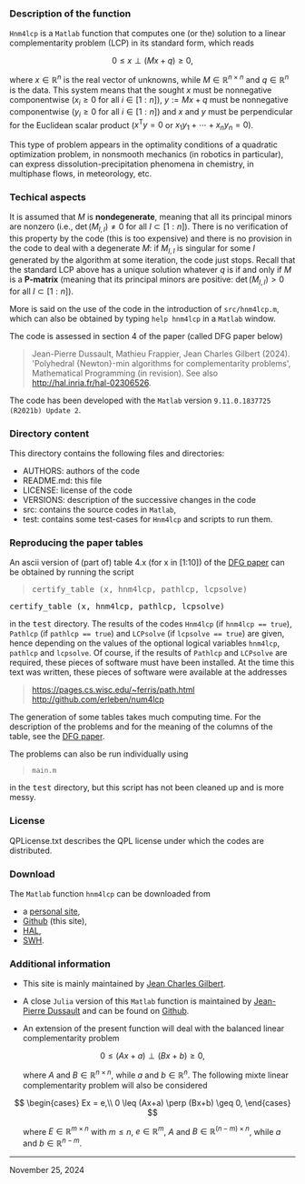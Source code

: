### Description of the function

`Hnm4lcp` is a `Matlab` function that computes one (or the) solution to a
linear complementarity problem (LCP) in its standard form, which reads

$$
0 \leq x \perp (Mx+q) \geq 0,
$$

where $x \in \mathbb{R}^n$ is the real vector of unknowns, while $M \in
\mathbb{R}^{n\times n}$ and $q \in \mathbb{R}^n$ is the data. This
system means that the sought $x$ must be nonnegative componentwise
($x_i\geq0$ for all $i\in[1:n]$), $y := Mx+q$ must be nonnegative
componentwise ($y_i\geq0$ for all $i\in[1:n]$) and $x$ and $y$ must be
perpendicular for the Euclidean scalar product ($x^\mathsf{T}y = 0$ or
$x_1y_1+\cdots+x_ny_n=0$).

This type of problem appears in the optimality conditions of a quadratic
optimization problem, in nonsmooth mechanics (in robotics in
particular), can express dissolution-precipitation phenomena in
chemistry, in multiphase flows, in meteorology, etc.


### Techical aspects

It is assumed that $M$ is <b>nondegenerate</b>, meaning that all its
principal minors are nonzero (i.e., $\det(M_{I,I}) \ne 0$ for all
$I\subset [1:n]$). There is no verification of this property by the code
(this is too expensive) and there is no provision in the code to deal
with a degenerate $M$: if $M_{I,I}$ is singular for some $I$ generated
by the algorithm at some iteration, the code just stops. Recall that the
standard LCP above has a unique solution whatever $q$ is if and only if
$M$ is a <b>P-matrix</b> (meaning that its principal minors are
positive: $\det(M_{I,I}) > 0$ for all $I\subset [1:n]$).

More is said on the use of the code in the introduction of
<code>src/hnm4lcp.m</code>, which can also be obtained by typing `help
hnm4lcp` in a `Matlab` window.

The code is assessed in section 4 of the paper (called DFG paper below)

>  Jean-Pierre Dussault, Mathieu Frappier, Jean Charles Gilbert (2024).
   'Polyhedral {Newton}-min algorithms for complementarity problems',
   Mathematical Programming (in revision). See also <a
   href="http://hal.inria.fr/hal-02306526"
   target="_blank">http://hal.inria.fr/hal-02306526</a>.

The code has been developed with the `Matlab` version `9.11.0.1837725
(R2021b) Update 2`.


### Directory content

This directory contains the following files and directories:
- AUTHORS: authors of the code
- README.md: this file
- LICENSE: license of the code
- VERSIONS: description of the successive changes in the code
- src: contains the source codes in `Matlab`,
- test: contains some test-cases for `Hnm4lcp` and scripts to run them.


### Reproducing the paper tables

An ascii version of (part of) table 4.x (for x in [1:10]) of the <a
href="http://hal.inria.fr/hal-02306526" target="_blank">DFG paper</a>
can be obtained by running the script

>  <tt>certify_table (x, hnm4lcp, pathlcp, lcpsolve)</tt>

   <tt>certify_table (x, hnm4lcp, pathlcp, lcpsolve)</tt>

in the <tt>test</tt> directory. The results of the codes `Hnm4lcp` (if
`hnm4lcp == true`), `Pathlcp` (if `pathlcp == true`) and `LCPsolve` (if
`lcpsolve == true`) are given, hence depending on the values of the
optional logical variables `hnm4lcp`, `pathlcp` and `lcpsolve`. Of
course, if the results of `Pathlcp` and `LCPsolve` are required, these
pieces of software must have been installed. At the time this text was
written, these pieces of software were available at the addresses

>  https://pages.cs.wisc.edu/~ferris/path.html<br>
>  http://github.com/erleben/num4lcp

The generation of some tables takes much computing time. For the
description of the problems and for the meaning of the columns of the
table, see the <a href="http://hal.inria.fr/hal-02306526"
target="_blank">DFG paper</a>.

The problems can also be run individually using

>  `main.m`

in the <tt>test</tt> directory, but this script has not been cleaned up
and is more messy.


### License

QPLicense.txt describes the QPL license under which the codes are
distributed.


### Download

The `Matlab` function `hnm4lcp` can be downloaded from
- a <a
  href="https://who.rocq.inria.fr/Jean-Charles.Gilbert/codes/hnm4lcp/hnm4lcp.html"
  target="_blank">personal site</a>,
- <a href="https://github.com/gilbert-jch/hnm4lcp"
  target="_blank">Github</a> (this site),
- <a href="https://hal.science/hal-04799965v1">HAL</a>,
- <a href="https://archive.softwareheritage.org/browse/directory/7d600e80e4d08377f62b85a95e9de8a1e4ae9500/?origin_url=https://hal.archives-ouvertes.fr/hal-04799965&release=HEAD&snapshot=60509c3e42a5d919b62e694f7078a2b3aba2a0a8">SWH</a>.


### Additional information

<ul>

<li>

This site is mainly maintained by <a
href="https://who.rocq.inria.fr/Jean-Charles.Gilbert/mypage.html"
target="_blank">Jean Charles Gilbert</a>.

<li>

A close `Julia` version of this `Matlab` function is maintained by <a
href="https://github.com/vepiteski" target="_blank">Jean-Pierre
Dussault</a> and can be found on <a
href="https://github.com/vepiteski/HNM4CP.jl"
target="_blank">Github</a>.

<li>

An extension of the present function will deal with the balanced linear
complementarity problem

</ul>

$$
0 \leq (Ax+a) \perp (Bx+b) \geq 0,
$$

<ul>

where $A$ and $B\in\mathbb{R}^{n\times n}$, while $a$ and
$b\in\mathbb{R}^n$. The following mixte linear complementarity problem
will also be considered

</ul>

$$
\begin{cases}
Ex = e,\\
0 \leq (Ax+a) \perp (Bx+b) \geq 0,
\end{cases}
$$

<ul>

where $E\in\mathbb{R}^{m\times n}$ with $m\leq n$, $e\in\mathbb{R}^m$,
$A$ and $B\in\mathbb{R}^{(n-m)\times n}$, while $a$ and
$b\in\mathbb{R}^{n-m}$.

</ul>



------------------------------------------------------------------------

November 25, 2024
